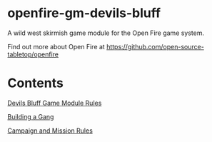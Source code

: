 # openfire-gm-devils-bluff
A wild west skirmish game module for the Open Fire game system.

Find out more about Open Fire at https://github.com/open-source-tabletop/openfire

# Contents

[Devils Bluff Game Module Rules](https://github.com/open-source-tabletop/openfire-gm-devils-bluff/blob/main/01-devils-bluff-game-module.md)

[Building a Gang](https://github.com/open-source-tabletop/openfire-gm-devils-bluff/blob/main/02-devils-bluff-building-a-gang.md)

[Campaign and Mission Rules](https://github.com/open-source-tabletop/openfire-gm-devils-bluff/blob/main/03-devils-bluff-campaign-and-missions.md)
